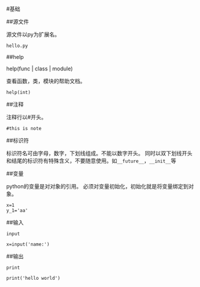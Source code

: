 #基础

##源文件

源文件以py为扩展名。

```
hello.py
```

##help

help(func | class | module)

查看函数，类，模块的帮助文档。

```
help(int)
```

##注释

注释行以#开头。

```
#this is note
```

##标识符

标识符名可由字母，数字，下划线组成。不能以数字开头。
同时以双下划线开头和结尾的标识符有特殊含义，不要随意使用。如`__future__`，`__init__`等

##变量

python的变量是对对象的引用。
必须对变量初始化，初始化就是将变量绑定到对象。

```
x=1
y_1='aa'
```

##输入

`input`

```
x=input('name:')
```

##输出

`print`

```
print('hello world')
```